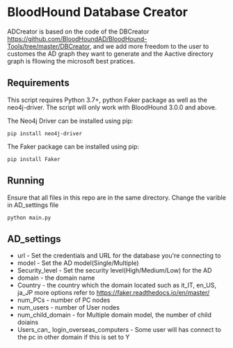 # BloodHound Database Creator

ADCreator is based on the code of the DBCreator https://github.com/BloodHoundAD/BloodHound-Tools/tree/master/DBCreator, and we add more freedom to the user to customes the AD graph they want to generate and the Aactive directory graph is fllowing the microsoft best pratices.

## Requirements

This script requires Python 3.7+, python Faker package as well as the neo4j-driver. The script will only work with BloodHound 3.0.0 and above.

The Neo4j Driver can be installed using pip:

```
pip install neo4j-driver
```
The Faker package can be installed using pip:

```
pip install Faker
```




## Running

Ensure that all files in this repo are in the same directory.
Change the varible in AD_settings file

```
python main.py
```

## AD_settings

- url - Set the credentials and URL for the database you're connecting to
- model  - Set the AD model(Single/Multiple)
- Security_level  - Set the security level(High/Medium/Low) for the AD
- domain  - the domain name
- Country - the country which the domain located such as it_IT, en_US, ja_JP more options refer to https://faker.readthedocs.io/en/master/
- num_PCs  - number of PC nodes
- num_users   - number of User nodes
- num_child_domain - for Multiple domain model, the number of child doiains
- Users_can_ login_overseas_computers - Some user will has connect to the pc in other domain if this is set to Y
